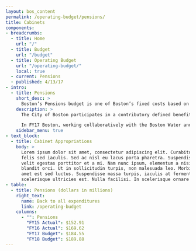 ```yaml
---
layout: bos_content
permalink: /operating-budget/pensions/
title: Cabinets
components:
- breadcrumbs:
  - title: Home
    url: "/"
  - title: Budget
    url: "/budget"
  - title: Operating Budget
    url: "/operating-budget/"
    local: true
  - current: Pensions
  - published: 4/13/17
- intro:
  - title: Pensions
    short_desc: >
      Boston’s Pensions budget is one of Boston’s fixed costs based on the current pension schedule approved by Boston’s Retirement Board.
    description: >
      The City of Boston participates in a contributory defined benefit retirement system that is administered by the Boston Retirement System (BRS). BRS is one of 106 public pension systems governed by Massachusetts General Law Chapter 32. Boston’s current pension schedule based on an actuarial asset valuation as of January 1, 2014 with updated mortality tables. The current pension schedule assumes a long term rate of return of 7.75%. The City’s pension liability is currently 70.2% funded and is on track to reduce the unfunded liability to zero by 2025, fifteen years prior to the legally required funding date of 2040.

      In FY17 Boston, working collaboratively with the Boston Water and Sewer Commission (BWSC), will restructure their pension schedules to more accurately reflect split service between the two entities. Now that the two entities have been separated for almost forty years, the number of retirees with split service in both entities continues to grow smaller over the years. It now makes sense for BWSC to directly support its own pension schedule and then seek reimbursement from Boston for the remaining retirees with split service. This will result in savings for the City of Boston in its main Pension budget included in fixed costs but will require an increase to its pay-as-you-go Pension and Annuities appropriation of $1.2 million. This restructuring will achieve an overall net savings to the City of Boston an estimated $4.7 million. The Pensions and Annuities budget is used to fund retiree split service payments and retirees that predate the BRS contributory retirement system and public safety retirees that have been granted line of duty death benefits or retirements based on special acts of the Massachusetts legislature due to extreme workplace injuries.
    sidebar_menu: true
- text_block:
  - title: Cabinet Appropriations
    body: >
      Lorem ipsum dolor sit amet, consectetur adipiscing elit. Curabitur suscipit id
      felis sed iaculis. Sed ac nisl eu lacus porta pharetra. Suspendisse a tortor vel
      velit egestas porttitor et a mi. Nam nunc ipsum, elementum a nisi nec, scelerisque
      blandit orci. Ut in sollicitudin turpis, non malesuada leo. Morbi vehicula sit
      amet est sed luctus. Suspendisse massa turpis, iaculis at fermentum placerat,
      scelerisque ultricies est. Nulla facilisi. In scelerisque ornare tincidunt.
- table:
  - title: Pensions (dollars in millions)
    right_text:
      name: Back to all expenditures
      link: /operating-budget
    columns:
      - "": Pensions
        "FY15 Actual": $152.91
        "FY16 Actual": $169.62
        "FY17 Budget": $184.55
        "FY18 Budget": $189.88
---
```

